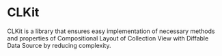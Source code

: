 # CLKit

CLKit is a library that ensures easy implementation of necessary methods and properties of Compositional Layout of Collection View with Diffable Data Source by reducing complexity.
